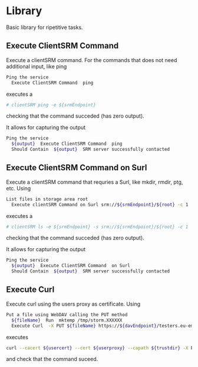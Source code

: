 # Library

Basic library for ripetitive tasks.

## Execute ClientSRM Command

Execute a clientSRM command. For the commands that does not need additional input, like ping

```bash
Ping the service
  Execute ClientSRM Command  ping
```

executes a

```bash
# clientSRM ping -e ${srmEndpoint}
```

checking that the command succeded (has zero output).

It allows for capturing the output

```bash
Ping the service
  ${output}  Execute ClientSRM Command  ping
  Should Contain  ${output}  SRM server successfully contacted
```

## Execute ClientSRM Command on Surl

Execute a clientSRM command that requries a Surl, like mkdir, rmdir, ptg, etc. Using

```bash
List files in storage area root
  Execute clientSRM Command on Surl srm://${srmEndpoint}/${root} -c 1
```

executes a

```bash
# clientSRM ls -e ${srmEndpoint} -s srm://${srmEndpoint}/${root} -c 1
```

checking that the command succeded (has zero output).

It allows for capturing the output

```bash
Ping the service
  ${output}  Execute ClientSRM Command  on Surl
  Should Contain  ${output}  SRM server successfully contacted
```

## Execute Curl

Execute curl using the users proxy as certificate. Using

```bash
Put a file using WebDAV calling the PUT method
  ${fileName}  Run  mktemp /tmp/storm.XXXXXX
  Execute Curl  -X PUT ${fileName} https://${davEndpoint}/testers.eu-emi.eu/${fileName}
```

executes

```bash
curl --cacert ${usercert} --cert ${userproxy} --capath ${trustdir} -X PUT ${fileName} https://${davEndpoint}/testers.eu-emi.eu/${fileName}
```

and check that the command suceed.

